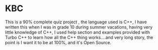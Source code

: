 # KBC
This is a 90% complete quiz  project , the language used is C++, I have written this when I was in grade 10 during summer vacations, having very little knowledge of C++, I used help section and examples provided with Turbo C++ to learn how all the C++ thing works....and very long story, the point is I want it to be at 100%, and it's Open Source.
